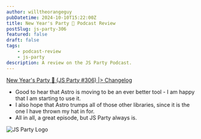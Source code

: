 ```yaml
---
author: willtheorangeguy
pubDatetime: 2024-10-10T15:22:00Z
title: New Year's Party 🎊 Podcast Review
postSlug: js-party-306
featured: false
draft: false
tags:
    - podcast-review
    - js-party
description: A review on the JS Party Podcast.
---
```


[New Year's Party 🎊 (JS Party #306) |> Changelog](https://changelog.com/jsparty/306)

- Good to hear that Astro is moving to be an ever better tool - I am happy that I am starting to use it.
- I also hope that Astro trumps all of those other libraries, since it is the one I have thrown my hat in for.
- All in all, a great episode, but JS Party always is.

![JS Party Logo](https://is1-ssl.mzstatic.com/image/thumb/Podcasts113/v4/8e/31/88/8e318808-56a6-b897-6f98-71cf214b54a3/mza_7508458937281322007.png/300x300bb.webp)
